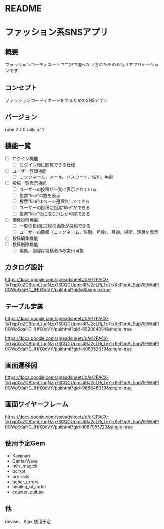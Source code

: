# README

# ファッション系SNSアプリ

## 概要
ファッションコーディネートで二択で選べない方のためのお助けアプリケーションです

## コンセプト
ファッションコーディネートをするためのSNSアプリ

## バージョン
ruby 2.4.0 rails 5.1.1

## 機能一覧
- [ ] ログイン機能   
   - [ ] ログイン後に閲覧できる仕様
- [ ] ユーザー登録機能
   - [ ] ニックネーム、メール、パスワード、性別、年齢
- [ ] 投稿一覧表示機能
   - [ ] ユーザーの投稿が一覧に表示されている
   - [ ] 投票"like"の数を表示
   - [ ] 投票"like"はページ遷移無しでできる
   - [ ] ユーザーの投稿に投票"like"ができる
   - [ ] 投票"like"後に取り消しが可能である
- [ ] 画像投稿機能
   - [ ] 一度の投稿に2枚の画像が投稿できる
   - [ ] ユーザーの情報（ニックネーム、性別、年齢）、目的、場所、理想を表示
- [ ] 投稿編集機能
- [ ] 投稿削除機能
   - [ ] 編集、削除は投稿者のみ実行可能

## カタログ設計
https://docs.google.com/spreadsheets/d/e/2PACX-1vTxjp0oZCBtupLIIuqNzp7SCQGUpmc4RJ2cLRj_Te7rxKePonAL5apWEWbjPl0GWp9daHC_IHfK0oVY/pubhtml?gid=0&single=true

## テーブル定義
https://docs.google.com/spreadsheets/d/e/2PACX-1vTxjp0oZCBtupLIIuqNzp7SCQGUpmc4RJ2cLRj_Te7rxKePonAL5apWEWbjPl0GWp9daHC_IHfK0oVY/pubhtml?gid=652884054&single=true

https://docs.google.com/spreadsheets/d/e/2PACX-1vTxjp0oZCBtupLIIuqNzp7SCQGUpmc4RJ2cLRj_Te7rxKePonAL5apWEWbjPl0GWp9daHC_IHfK0oVY/pubhtml?gid=408352039&single=true

## 画面遷移図
https://docs.google.com/spreadsheets/d/e/2PACX-1vTxjp0oZCBtupLIIuqNzp7SCQGUpmc4RJ2cLRj_Te7rxKePonAL5apWEWbjPl0GWp9daHC_IHfK0oVY/pubhtml?gid=965846329&single=true

## 画面ワイヤーフレーム
https://docs.google.com/spreadsheets/d/e/2PACX-1vTxjp0oZCBtupLIIuqNzp7SCQGUpmc4RJ2cLRj_Te7rxKePonAL5apWEWbjPl0GWp9daHC_IHfK0oVY/pubhtml?gid=1087955723&single=true

## 使用予定Gem
* Kaminari
* CarrierWave
* mini_magick
* bcrypt
* pry-rails
* better_errors
* binding_of_caller
* counter_culture

## 他
devise、 Ajax 使用予定

